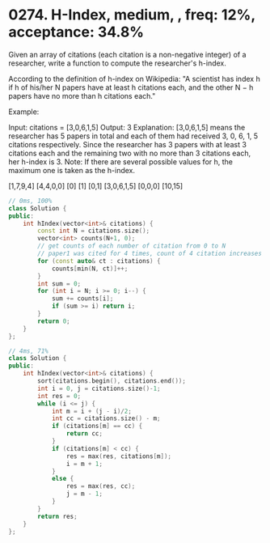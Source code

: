 # 0274. H-Index, medium, , freq: 12%, acceptance: 34.8%

Given an array of citations (each citation is a non-negative integer) of a researcher, write a function to compute the researcher's h-index.

According to the definition of h-index on Wikipedia: "A scientist has index h if h of his/her N papers have at least h citations each, and the other N − h papers have no more than h citations each."

Example:

Input: citations = [3,0,6,1,5]
Output: 3 
Explanation: [3,0,6,1,5] means the researcher has 5 papers in total and each of them had 
             received 3, 0, 6, 1, 5 citations respectively. 
             Since the researcher has 3 papers with at least 3 citations each and the remaining 
             two with no more than 3 citations each, her h-index is 3.
Note: If there are several possible values for h, the maximum one is taken as the h-index.

[1,7,9,4]
[4,4,0,0]
[0]
[1]
[0,1]
[3,0,6,1,5]
[0,0,0]
[10,15]

```c++
// 0ms, 100%
class Solution {
public:
    int hIndex(vector<int>& citations) {
        const int N = citations.size();
        vector<int> counts(N+1, 0);
        // get counts of each number of citation from 0 to N
        // paper1 was cited for 4 times, count of 4 citation increases by 1
        for (const auto& ct : citations) {
            counts[min(N, ct)]++;
        }
        int sum = 0;
        for (int i = N; i >= 0; i--) {
            sum += counts[i];
            if (sum >= i) return i;
        }
        return 0;
    }
};

// 4ms, 71%
class Solution {
public:
    int hIndex(vector<int>& citations) {
        sort(citations.begin(), citations.end());
        int i = 0, j = citations.size()-1;
        int res = 0;
        while (i <= j) {
            int m = i + (j - i)/2;
            int cc = citations.size() - m;
            if (citations[m] == cc) {
                return cc;
            }
            if (citations[m] < cc) {
                res = max(res, citations[m]);
                i = m + 1;
            }
            else {
                res = max(res, cc);
                j = m - 1;
            }
        }
        return res;
    }
};
```
